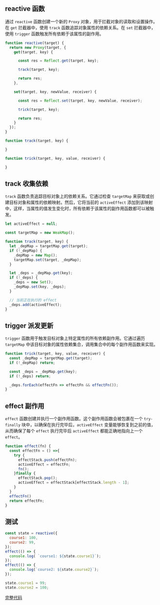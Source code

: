 ## reactive 函数

通过 `reactive` 函数创建一个新的 `Proxy` 对象，用于拦截对象的读取和设置操作。在 `get` 拦截器中，使用 `track` 函数追踪对象属性的依赖关系。在 `set` 拦截器中，使用 `trigger` 函数触发所有依赖于该属性的副作用。

```js
function reactive(target) {
  return new Proxy(target, {
    get(target, key) {

      const res = Reflect.get(target, key);

      track(target, key);

      return res;
    },

    set(target, key, newValue, receiver) {

      const res = Reflect.set(target, key, newValue, receiver);

      trick(target, key);

      return res;
    }
  });
}

function track(target, key) {

}

function trick(target, key, value, receiver) {

}
```

## track 收集依赖

`track` 函数负责追踪目标对象上的依赖关系。它通过检查 `targetMap` 来获取或创建目标对象和属性的依赖映射。然后，它将当前的 `activeEffect` 添加到该映射中，这样，当属性的值发生变化时，所有依赖于该属性的副作用函数都可以被触发。

```js
let activeEffect = null;

const targetMap = new WeakMap();

function track(target, key) {
  let _depMap = targetMap.get(target);
  if (!_depMap) {
    _depMap = new Map();
    targetMap.set(target, _depMap);
  }

  let _deps = _depMap.get(key);
  if (!_deps) {
    _deps = new Set();
    _depMap.set(key, _deps);
  }

  // 当前正在执行的 effect
  _deps.add(activeEffect);
}
```

## trigger 派发更新

`trigger` 函数用于触发目标对象上特定属性的所有依赖副作用。它通过遍历 `targetMap` 中该目标对象的属性依赖集合，调用集合中的每个副作用函数来实现。

```js
function trick(target, key, value, receiver) {
  const _depMap = targetMap.get(target);
  if (!_depMap) return;

  const _deps = _depMap.get(key);
  if (!_deps) return;

  _deps.forEach(effectFn => effectFn && effectFn());
}
```

## effect 副作用

`effect` 函数创建并执行一个副作用函数。这个副作用函数会被包裹在一个 `try-finally` 块中，以确保在执行完毕后，`activeEffect` 变量能够恢复到之前的值，从而确保了每个 `effect` 执行完毕后 `activeEffect` 都能正确地指向上一个 `effect`。

```js
function effect(fn) {
  const effectFn = () =>{
    try {
      effectStack.push(effectFn);
      activeEffect = effectFn;
      fn();
    }finally {
      effectStack.pop();
      activeEffect = effectStack[effectStack.length - 1];
    }
  }
  effectFn()
  return effectFn;
}
```

## 测试

```js
const state = reactive({
  course1: 100,
  course2: 99,
});
effect(() => {
  console.log( `course1: ${state.course1}`);
});
effect(() => {
  console.log(`course2: ${state.course2}`);
});

state.course1 = 99;
state.course2 = 100;
```

[完整代码](effect&reactive.js)
